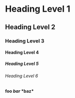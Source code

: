 # Heading Level 1
## Heading Level 2
### Heading Level 3
#### Heading Level 4
##### Heading Level 5
###### Heading Level 6

#### foo *bar* \*baz\*